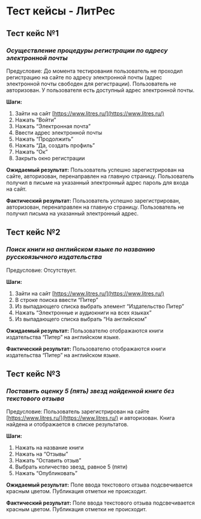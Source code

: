 # Тест кейсы - ЛитРес

## Тест кейс №1

### *Осуществление процедуры регистрации по адресу электронной почты*

Предусловие: До момента тестирования пользователь не проходил регистрацию на сайте по адресу электронной почты (адрес электронной почты свободен для регистрации). Пользователь не авторизован. У пользователя есть доступный адрес электронной почты.

**Шаги:**

1. Зайти на сайт [https://www.litres.ru/](https://www.litres.ru/)
2. Нажать “Войти”
3. Нажать “Электронная почта”
4. Ввести адрес электронной почты
5. Нажать “Продолжить”
6. Нажать “Да, создать профиль”
7. Нажать “Ок”
8. Закрыть окно регистрации

**Ожидаемый результат:** Пользователь успешно зарегистрирован на сайте, авторизован, перенаправлен на главную страницу. Пользователь получил в письме на указанный электронный адрес пароль для входа на сайт.

**Фактический результат:** Пользователь успешно зарегистрирован, авторизован, перенаправлен на главную страницу. Пользователь не получил письма на указанный электронный адрес. 

## Тест кейс №2

### *Поиск книги на английском языке по названию русскоязычного издательства*

Предусловие: Отсутствует.

**Шаги:** 

1. Зайти на сайт [https://www.litres.ru/](https://www.litres.ru/)
2. В строке поиска ввести “Питер”
3. Из выпадающего списка выбрать элемент “Издательство Питер”
4. Нажать “Электронные и аудиокниги на всех языках”
5. Из выпадающего списка выбрать “На английском”

**Ожидаемый результат:** Пользователю отображаются книги издательства “Питер” на английском языке.

**Фактический результат:** Пользователю отображаются книги издательства “Питер” на английском языке.

## Тест кейс №3

### *Поставить оценку 5 (пять) звезд найденной книге без текстового отзыва*

Предусловие: Пользователь зарегистрирован на сайте [https://www.litres.ru/](https://www.litres.ru/) и авторизован. Книга найдена и отображается в списке результатов.

**Шаги:** 

1. Нажать на название книги
2. Нажать на “Отзывы” 
3. Нажать “Оставить отзыв”
4. Выбрать количество звезд, равное 5 (пяти)
5. Нажать “Опубликовать”

**Ожидаемый результат:** Поле ввода текстового отзыва подсвечивается красным цветом. Публикация отметки не происходит.

**Фактический результат:** Поле ввода текстового отзыва подсвечивается красным цветом. Публикация отметки не происходит.
